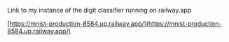 Link to my instance of the digit classifier running on railway.app

[https://mnist-production-8584.up.railway.app/](https://mnist-production-8584.up.railway.app/)
